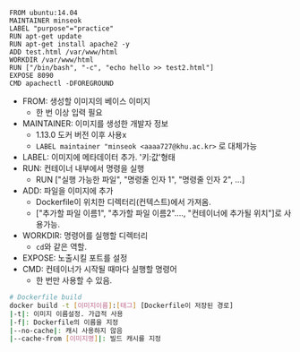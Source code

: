 ```docker
FROM ubuntu:14.04
MAINTAINER minseok
LABEL "purpose"="practice"
RUN apt-get update
RUN apt-get install apache2 -y
ADD test.html /var/www/html
WORKDIR /var/www/html
RUN ["/bin/bash", "-c", "echo hello >> test2.html"]
EXPOSE 8090
CMD apachectl -DFOREGROUND
```

- FROM: 생성할 이미지의 베이스 이미지
    - 한 번 이상 입력 필요
- MAINTAINER: 이미지를 생성한 개발자 정보 
    - 1.13.0 도커 버전 이후 사용x 
    - `LABEL maintainer "minseok <aaaa727@khu.ac.kr>` 로 대체가능
- LABEL: 이미지에 메타데이터 추가. '키:값'형태
- RUN: 컨테이너 내부에서 명령을 실행 
    - RUN ["실행 가능한 파일", "명령줄 인자 1", "명령줄 인자 2", ...]
- ADD: 파일을 이미지에 추가 
    - Dockerfile이 위치한 디렉터리(컨텍스트)에서 가져옴.
    - ["추가할 파일 이름1", "추가할 파일 이름2"...., "컨테이너에 추가될 위치"]로 사용가능. 
- WORKDIR: 명령어를 실행할 디렉터리 
    - `cd`와 같은 역할.
- EXPOSE: 노출시킬 포트를 설정
- CMD: 컨테이너가 시작될 때마다 실행할 명령어 
    - 한 번만 사용할 수 있음. 

```sh
# Dockerfile build
docker build -t [이미지이름]:[태그] [Dockerfile이 저장된 경로]
|-t|: 이미지 이름설정. 가급적 사용
|-f|: Dockerfile의 이름을 지정
|--no-cache|: 캐시 사용하지 않음
|--cache-from [이미지명]|: 빌드 캐시를 지정
```


